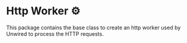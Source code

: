 # Http Worker ⚙️

This package contains the base class to create an http worker used by Unwired to process the HTTP requests.